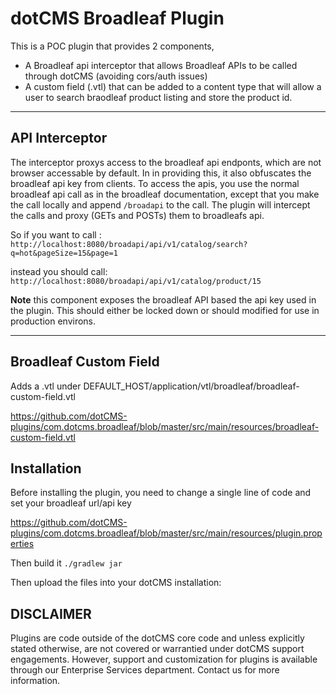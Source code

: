 
# dotCMS Broadleaf Plugin

This is a POC plugin that provides 2 components, 
- A Broadleaf api interceptor that allows Broadleaf APIs to be called through dotCMS (avoiding cors/auth issues)
- A custom field (.vtl) that can be added to a content type that will allow a user to search braodleaf product listing and store the product id.

---
## API Interceptor
The interceptor proxys access to the broadleaf api endponts, which are not browser accessable by default.  In in providing this, it also obfuscates the broadleaf api key from clients.  To access the apis, you use the normal broadleaf api call as in the broadleaf documentation, except that you make the call locally and append `/broadapi` to the call.  The plugin will intercept the calls and proxy (GETs and POSTs) them to broadleafs api.  

So if you want to call : `http://localhost:8080/broadapi/api/v1/catalog/search?q=hot&pageSize=15&page=1`

instead you should call: `http://localhost:8080/broadapi/api/v1/catalog/product/15`


**Note** this component exposes the broadleaf API based the api key used in the plugin.  This should either be locked down or should modified for use in production environs. 

---

## Broadleaf Custom Field
Adds a .vtl under DEFAULT_HOST/application/vtl/broadleaf/broadleaf-custom-field.vtl

https://github.com/dotCMS-plugins/com.dotcms.broadleaf/blob/master/src/main/resources/broadleaf-custom-field.vtl

## Installation

Before installing the plugin, you need to change a single line of code and set your broadleaf url/api key

https://github.com/dotCMS-plugins/com.dotcms.broadleaf/blob/master/src/main/resources/plugin.properties

Then build it
`./gradlew jar`

Then upload the files into your dotCMS installation:



## DISCLAIMER
Plugins are code outside of the dotCMS core code and unless explicitly stated otherwise, are not covered or warrantied  under dotCMS support engagements. However, support and customization for plugins is available through our Enterprise Services department. Contact us for more information.


